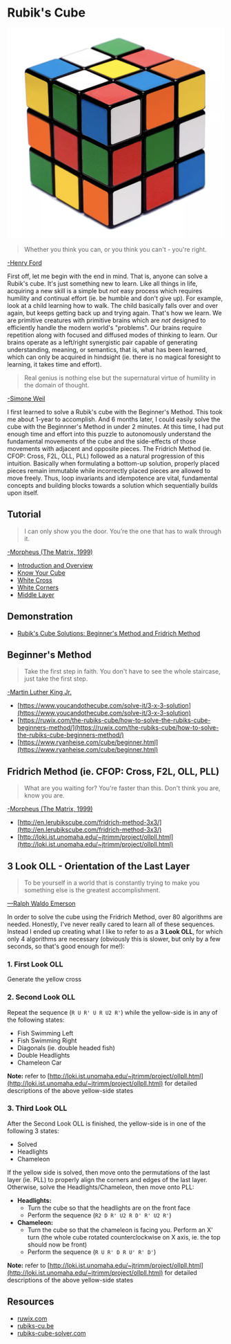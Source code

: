 # Rubik's Cube
![](rubiks_cube.png)

> Whether you think you can, or you think you can't - you're right.
>
[-Henry Ford](https://en.wikipedia.org/wiki/Henry_Ford)

First off, let me begin with the end in mind.  That is, anyone can solve a Rubik's cube.  It's just something new to learn.  Like all things in life, acquiring a new skill is a simple but *not* easy process which requires humility and continual effort (ie. be humble and don't give up).  For example, look at a child learning how to walk.  The child basically falls over and over again, but keeps getting back up and trying again.  That's how we learn.  We are primitive creatures with primitive brains which are *not* designed to efficiently handle the modern world's "problems".  Our brains require repetition along with focused and diffused modes of thinking to learn.  Our brains operate as a left/right synergistic pair capable of generating understanding, meaning, or semantics, that is, what has been learned, which can only be acquired in hindsight (ie. there is no magical foresight to learning, it takes time and effort).

> Real genius is nothing else but the supernatural virtue of humility in the domain of thought.
>
[-Simone Weil](https://en.wikipedia.org/wiki/Simone_Weil)

I first learned to solve a Rubik's cube with the Beginner's Method.  This took me about 1-year to accomplish.  And 6 months later, I could easily solve the cube with the Beginnner's Method in under 2 minutes.  At this time, I had put enough time and effort into this puzzle to autonomously understand the fundamental movements of the cube and the side-effects of those movements with adjacent and opposite pieces.  The Fridrich Method (ie. CFOP: Cross, F2L, OLL, PLL) followed as a natural progression of this intuition.  Basically when formulating a bottom-up solution, properly placed pieces remain immutable while incorrectly placed pieces are allowed to move freely.  Thus, loop invariants and idempotence are vital, fundamental concepts and building blocks towards a solution which sequentially builds upon itself.

## Tutorial
> I can only show you the door. You’re the one that has to walk through it.
>
[-Morpheus (The Matrix, 1999)](https://en.wikipedia.org/wiki/The_Matrix)

* [Introduction and Overview](https://www.youtube.com/watch?v=FpV8LeDJlXQ)
* [Know Your Cube](https://www.youtube.com/watch?v=KRiHwcC6oCo)
* [White Cross](https://www.youtube.com/watch?v=4U1eGLw3X8k)
* [White Corners](https://www.youtube.com/watch?v=xIC4tbCTcqo)
* [Middle Layer](https://www.youtube.com/watch?v=DAm2iH-lDFU)

## Demonstration
* [Rubik's Cube Solutions: Beginner's Method and Fridrich Method](http://www.youtube.com/watch?v=lbKGoJQKRRE)

## Beginner's Method

> Take the first step in faith. You don't have to see the whole staircase, just take the first step.
>
[-Martin Luther King Jr.](https://en.wikipedia.org/wiki/Martin_Luther_King_Jr.)

* [https://www.youcandothecube.com/solve-it/3-x-3-solution](https://www.youcandothecube.com/solve-it/3-x-3-solution)
* [https://ruwix.com/the-rubiks-cube/how-to-solve-the-rubiks-cube-beginners-method/](https://ruwix.com/the-rubiks-cube/how-to-solve-the-rubiks-cube-beginners-method/)
* [https://www.ryanheise.com/cube/beginner.html](https://www.ryanheise.com/cube/beginner.html)

## Fridrich Method (ie. CFOP: Cross, F2L, OLL, PLL)
> What are you waiting for? You're faster than this. Don't think you are, know you are.
>
[-Morpheus (The Matrix, 1999)](https://en.wikipedia.org/wiki/The_Matrix)

* [http://en.lerubikscube.com/fridrich-method-3x3/](http://en.lerubikscube.com/fridrich-method-3x3/)
* [http://loki.ist.unomaha.edu/~jtrimm/project/ollpll.html](http://loki.ist.unomaha.edu/~jtrimm/project/ollpll.html)

## 3 Look OLL - Orientation of the Last Layer

> To be yourself in a world that is constantly trying to make you something else is the greatest accomplishment.
>
[—Ralph Waldo Emerson](https://en.wikipedia.org/wiki/Ralph_Waldo_Emerson)

In order to solve the cube using the Fridrich Method, over 80 algorithms are needed.  Honestly, I've never really cared to learn all of these sequences.  Instead I ended up creating what I like to refer to as a **3 Look OLL**, for which only 4 algorithms are necessary (obviously this is slower, but only by a few seconds, so that's good enough for me!):

### 1. First Look OLL

Generate the yellow cross

### 2. Second Look OLL

Repeat the sequence (```R U R' U R U2 R'```) while the yellow-side is in any of the following states:

* Fish Swimming Left
* Fish Swimming Right
* Diagonals (ie. double headed fish)
* Double Headlights
* Chameleon Car

**Note:** refer to [http://loki.ist.unomaha.edu/~jtrimm/project/ollpll.html](http://loki.ist.unomaha.edu/~jtrimm/project/ollpll.html) for detailed descriptions of the above yellow-side states

### 3. Third Look OLL

After the Second Look OLL is finished, the yellow-side is in one of the following 3 states:

* Solved
* Headlights
* Chameleon

If the yellow side is solved, then move onto the permutations of the last layer (ie. PLL) to properly align the corners and edges of the last layer.  Otherwise, solve the Headlights/Chameleon, then move onto PLL:

* **Headlights:**
	* Turn the cube so that the headlights are on the front face
	* Perform the sequence (```R2 D R' U2 R D' R' U2 R'```)
* **Chameleon:**
	* Turn the cube so that the chameleon is facing you.  Perform an X' turn (the whole cube rotated counterclockwise on X axis, ie. the top should now be front)
	* Perform the sequence (```R U R' D R U' R' D'```)

**Note:** refer to [http://loki.ist.unomaha.edu/~jtrimm/project/ollpll.html](http://loki.ist.unomaha.edu/~jtrimm/project/ollpll.html) for detailed descriptions of the above yellow-side states

## Resources
* [ruwix.com](https://ruwix.com/)
* [rubiks-cu.be](https://rubiks-cu.be/)
* [rubiks-cube-solver.com](https://rubiks-cube-solver.com/)
